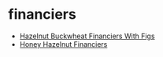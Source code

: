 # financiers

 * [Hazelnut Buckwheat Financiers With Figs](index/h/hazelnut-buckwheat-financiers-with-figs.json)
 * [Honey Hazelnut Financiers](index/h/honey-hazelnut-financiers-51234850.json)
